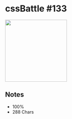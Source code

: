 # cssBattle \#133

<img src="https://cssbattle.dev/targets/133@2x.png" width="200">

## Notes

- 100%
- 288 Chars

